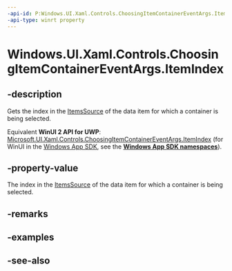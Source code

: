 ```yaml
---
-api-id: P:Windows.UI.Xaml.Controls.ChoosingItemContainerEventArgs.ItemIndex
-api-type: winrt property
---
```


<!-- Property syntax
public int ItemIndex { get; }
-->

# Windows.UI.Xaml.Controls.ChoosingItemContainerEventArgs.ItemIndex

## -description
Gets the index in the [ItemsSource](itemscontrol_itemssource.md) of the data item for which a container is being selected.

Equivalent **WinUI 2 API for UWP**: [Microsoft.UI.Xaml.Controls.ChoosingItemContainerEventArgs.ItemIndex](/windows/winui/api/microsoft.ui.xaml.controls.choosingitemcontainereventargs.itemindex) (for WinUI in the [Windows App SDK](/windows/apps/windows-app-sdk/), see the **[Windows App SDK namespaces](/windows/windows-app-sdk/api/winrt/)**).

## -property-value
The index in the [ItemsSource](itemscontrol_itemssource.md) of the data item for which a container is being selected.

## -remarks

## -examples

## -see-also
